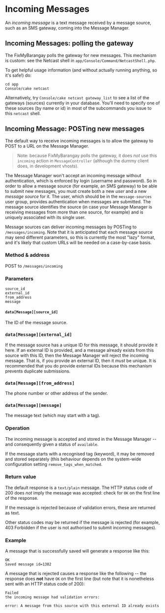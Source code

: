 # Incoming Messages

An *incoming message* is a text message received by a message source, such as
an SMS gateway, coming into the Message Manager.

## Incoming Messages: polling the gateway

The FixMyBarangay polls the gateway for new messages. This mechanism is
custom: see the Netcast shell in `app/Console/Command/NetcastShell.php`.

To get helpful usage information (and without actually running anything, so
it's safe!) do:

    cd app
    Console/cake netcast

Alternatively, try `Console/cake netcast gateway_list` to see a list of the
gateways (sources) currently in your database. You'll need to specify one of
these sources (by name or id) in most of the subcommands you issue to this
`netcast` shell.



## Incoming Message: POSTing new messages

The default way to receive incoming messages is to allow the gateway to POST
to a URL on the Message Manager.

> Note: because FixMyBarangay polls the gateway, it does *not* use this
> `incoming` action in `MessageController` (although the dummy client
> does, in development vhosts).

The Message Manager won't accept an incoming message without authentication,
which is enforced by login (username and password). So in order to allow a
message source (for example, an SMS gateway) to be able to submit new
messages, you must create both a new *user* and a new *message source* for it.
The user, which should be in the `message-sources` user group, provides
authentication when messages are submitted. The message source identifies the
source (in case your Message Manager is receiving messages from more than one
source, for example) and is uniquely associated with its single user.

Message sources can deliver incoming messages by POSTing to
`/messages/incoming`. Note that it is anticipated that each message source may
send different parameters, so this is currently the most "lazy" format, and
it's likely that custom URLs will be needed on a case-by-case basis.


### Method & address

POST to `/messages/incoming`

### Parameters

    source_id
    external_id
    from_address
    message

#### `data[Message][source_id]`

The ID of the message source.

### `data[Message][external_id]`

If the message source has a unique ID for this message, it should provide it
here. If an external ID is provided, and a message already exists from this
source with this ID, then the Message Manager will reject the incoming
message. That is, if you provide an external ID, then it _must_ be unique. It
is recommended that you do provide external IDs because this mechanism
prevents duplicate submissions.

### `data[Message][from_address]`

The phone number or other address of the sender.

### `data[Message][message]`

The message text (which may start with a tag).

### Operation

The incoming message is accepted and stored in the Message Manager -- and
consequently given a status of `available`.

If the message starts with a recognised tag (keyword), it may be removed and
stored separately (this behaviour depends on the system-wide configuration
setting `remove_tags_when_matched`.


### Return value

The default response is a `text/plain` message. The HTTP status code of 200
does _not_ imply the message was accepted: check for `OK` on the first line of
the response.

If the message is rejected because of validation errors, these are returned as
text.

Other status codes may be returned if the message is rejected (for example,
403 Forbidden if the user is not authorised to submit incoming messages).


### Example

A message that is successfully saved will generate a response like this:

    OK
    Saved message id=1382

A message that is rejected causes a response like the following -- the
response does **not** have `OK` on the first line (but note that it is
nonetheless sent with an HTTP status code of 200):

    Failed
    the incoming message had validation errors:
    
    error: A message from this source with this external ID already exists

